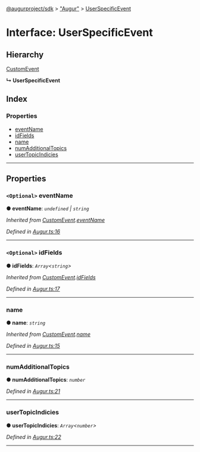 [@augurproject/sdk](../README.md) > ["Augur"](../modules/_augur_.md) > [UserSpecificEvent](../interfaces/_augur_.userspecificevent.md)

# Interface: UserSpecificEvent

## Hierarchy

 [CustomEvent](_augur_.customevent.md)

**↳ UserSpecificEvent**

## Index

### Properties

* [eventName](_augur_.userspecificevent.md#eventname)
* [idFields](_augur_.userspecificevent.md#idfields)
* [name](_augur_.userspecificevent.md#name)
* [numAdditionalTopics](_augur_.userspecificevent.md#numadditionaltopics)
* [userTopicIndicies](_augur_.userspecificevent.md#usertopicindicies)

---

## Properties

<a id="eventname"></a>

### `<Optional>` eventName

**● eventName**: *`undefined` \| `string`*

*Inherited from [CustomEvent](_augur_.customevent.md).[eventName](_augur_.customevent.md#eventname)*

*Defined in [Augur.ts:16](https://github.com/AugurProject/augur/blob/1991ef64ef/packages/augur-sdk/src/Augur.ts#L16)*

___
<a id="idfields"></a>

### `<Optional>` idFields

**● idFields**: *`Array`<`string`>*

*Inherited from [CustomEvent](_augur_.customevent.md).[idFields](_augur_.customevent.md#idfields)*

*Defined in [Augur.ts:17](https://github.com/AugurProject/augur/blob/1991ef64ef/packages/augur-sdk/src/Augur.ts#L17)*

___
<a id="name"></a>

###  name

**● name**: *`string`*

*Inherited from [CustomEvent](_augur_.customevent.md).[name](_augur_.customevent.md#name)*

*Defined in [Augur.ts:15](https://github.com/AugurProject/augur/blob/1991ef64ef/packages/augur-sdk/src/Augur.ts#L15)*

___
<a id="numadditionaltopics"></a>

###  numAdditionalTopics

**● numAdditionalTopics**: *`number`*

*Defined in [Augur.ts:21](https://github.com/AugurProject/augur/blob/1991ef64ef/packages/augur-sdk/src/Augur.ts#L21)*

___
<a id="usertopicindicies"></a>

###  userTopicIndicies

**● userTopicIndicies**: *`Array`<`number`>*

*Defined in [Augur.ts:22](https://github.com/AugurProject/augur/blob/1991ef64ef/packages/augur-sdk/src/Augur.ts#L22)*

___

